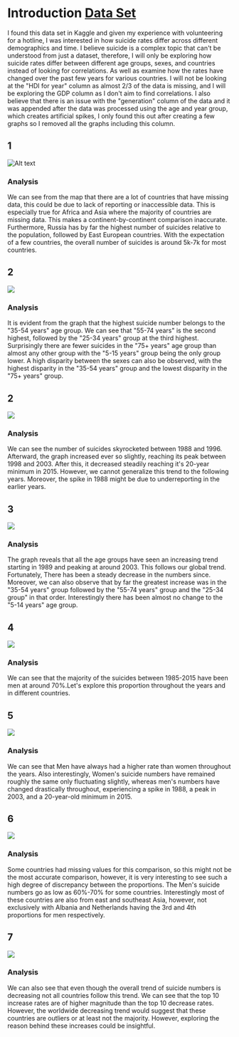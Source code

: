 # Introduction [Data Set](https://www.kaggle.com/datasets/russellyates88/suicide-rates-overview-1985-to-2016)
I found this data set in Kaggle and given my experience with volunteering for a hotline, I was interested in how suicide rates differ across different demographics and time. I believe suicide is a complex topic that can't be understood from just a dataset, therefore, I will only be exploring how suicide rates differ between different age groups, sexes, and countries instead of looking for correlations. As well as examine how the rates have changed over the past few years for various countries. I will not be looking at the "HDI for year" column as almost 2/3 of the data is missing, and I will be exploring the GDP column as I don't aim to find correlations.  I also believe that there is an issue with the "generation" column of the data and it was appended after the data was processed using the age and year group, which creates artificial spikes, I only found this out after creating a few graphs so I removed all the graphs including this column. 



## 1 

![Alt text](plots/Total-Suicides-by-Country.png)<!-- -->


### Analysis 

We can see from the map that there are a lot of countries that have missing data, this could be due to lack of reporting or inaccessible data. This is especially true for Africa and Asia where the majority of countries are missing data. This makes a continent-by-continent comparison inaccurate. Furthermore, Russia has by far the highest number of suicides relative to the population, followed by East European countries. With the expectation of a few countries, the overall number of suicides is around 5k-7k for most countries. 



## 2 

![](Assignment_files/figure-html/unnamed-chunk-4-1.png)<!-- -->

### Analysis 

It is evident from the graph that the highest suicide number belongs to the "35-54 years" age group. We can see that "55-74 years" is the second highest, followed by the "25-34 years" group at the third highest. Surprisingly there are fewer suicides in the "75+ years" age group than almost any other group with the "5-15 years" group being the only group lower. A high disparity between the sexes can also be observed, with the highest disparity in the "35-54 years" group and the lowest disparity in the "75+ years" group. 



## 2 


![](Assignment_files/figure-html/unnamed-chunk-6-1.png)<!-- -->

### Analysis 

We can see the number of suicides skyrocketed between 1988 and 1996. Afterward, the graph increased ever so slightly, reaching its peak between 1998 and 2003. After this, it decreased steadily reaching it's 20-year minimum in 2015. However, we cannot generalize this trend to the following years. Moreover, the spike in 1988 might be due to underreporting in the earlier years.



## 3 


![](Assignment_files/figure-html/unnamed-chunk-8-1.png)<!-- -->

### Analysis 

The graph reveals that all the age groups have seen an increasing trend starting in 1989 and peaking at around 2003. This follows our global trend. Fortunately, There has been a steady decrease in the numbers since. Moreover, we can also observe that by far the greatest increase was in the "35-54 years" group followed by the "55-74 years" group and the "25-34 group" in that order. Interestingly there has been almost no change to the "5-14 years" age group.



## 4 


![](Assignment_files/figure-html/unnamed-chunk-10-1.png)<!-- -->

### Analysis 

We can see that the majority of the suicides between 1985-2015 have been men at around 70%.Let's explore this proportion throughout the years and in different countries. 



## 5 


![](Assignment_files/figure-html/unnamed-chunk-12-1.png)<!-- -->

### Analysis 

We can see that Men have always had a higher rate than women throughout the years. Also interestingly, Women's suicide numbers have remained roughly the same only fluctuating slightly, whereas men's numbers have changed drastically throughout, experiencing a spike in 1988, a peak in 2003, and a 20-year-old minimum in 2015. 




## 6 


![](Assignment_files/figure-html/unnamed-chunk-14-1.png)<!-- -->

### Analysis 
Some countries had missing values for this comparison, so this might not be the most accurate comparison, however, it is very interesting to see such a high degree of discrepancy between the proportions. The Men's suicide numbers go as low as 60%-70% for some countries. Interestingly most of these countries are also from east and southeast Asia, however, not exclusively with Albania and Netherlands having the 3rd and 4th proportions for men respectively. 



## 7 


![](Assignment_files/figure-html/unnamed-chunk-16-1.png)<!-- -->


### Analysis

We can also see that even though the overall trend of suicide numbers is decreasing not all countries follow this trend. We can see that the top 10 increase rates are of higher magnitude than the top 10 decrease rates. However, the worldwide decreasing trend would suggest that these countries are outliers or at least not the majority. However, exploring the reason behind these increases could be insightful. 
